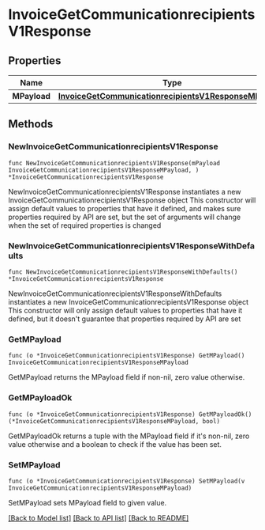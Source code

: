# InvoiceGetCommunicationrecipientsV1Response

## Properties

Name | Type | Description | Notes
------------ | ------------- | ------------- | -------------
**MPayload** | [**InvoiceGetCommunicationrecipientsV1ResponseMPayload**](InvoiceGetCommunicationrecipientsV1ResponseMPayload.md) |  | 

## Methods

### NewInvoiceGetCommunicationrecipientsV1Response

`func NewInvoiceGetCommunicationrecipientsV1Response(mPayload InvoiceGetCommunicationrecipientsV1ResponseMPayload, ) *InvoiceGetCommunicationrecipientsV1Response`

NewInvoiceGetCommunicationrecipientsV1Response instantiates a new InvoiceGetCommunicationrecipientsV1Response object
This constructor will assign default values to properties that have it defined,
and makes sure properties required by API are set, but the set of arguments
will change when the set of required properties is changed

### NewInvoiceGetCommunicationrecipientsV1ResponseWithDefaults

`func NewInvoiceGetCommunicationrecipientsV1ResponseWithDefaults() *InvoiceGetCommunicationrecipientsV1Response`

NewInvoiceGetCommunicationrecipientsV1ResponseWithDefaults instantiates a new InvoiceGetCommunicationrecipientsV1Response object
This constructor will only assign default values to properties that have it defined,
but it doesn't guarantee that properties required by API are set

### GetMPayload

`func (o *InvoiceGetCommunicationrecipientsV1Response) GetMPayload() InvoiceGetCommunicationrecipientsV1ResponseMPayload`

GetMPayload returns the MPayload field if non-nil, zero value otherwise.

### GetMPayloadOk

`func (o *InvoiceGetCommunicationrecipientsV1Response) GetMPayloadOk() (*InvoiceGetCommunicationrecipientsV1ResponseMPayload, bool)`

GetMPayloadOk returns a tuple with the MPayload field if it's non-nil, zero value otherwise
and a boolean to check if the value has been set.

### SetMPayload

`func (o *InvoiceGetCommunicationrecipientsV1Response) SetMPayload(v InvoiceGetCommunicationrecipientsV1ResponseMPayload)`

SetMPayload sets MPayload field to given value.



[[Back to Model list]](../README.md#documentation-for-models) [[Back to API list]](../README.md#documentation-for-api-endpoints) [[Back to README]](../README.md)


